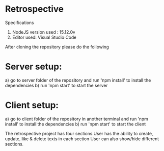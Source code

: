 # Retrospective

Specifications
1. NodeJS version used : 15.12.0v
2. Editor used: Visual Studio Code

After cloning the repository please do the following
  # Server setup:
  a)  go to server folder of the repository and run 'npm install' to install the dependencies
  b)  run 'npm start' to start the server
 # Client setup:
  a) go to client folder of the repository in another terminal and run 'npm install' to install the dependencies
  b) run 'npm start' to start the client
  
  The retrospective project has four sections
  User has the ability to create, update, like & delete texts in each section
  User can also show/hide different sections.
  
  
 
  
